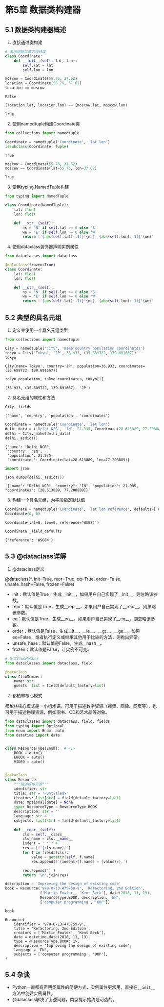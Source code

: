# 第5章 数据类构建器

## 5.1 数据类构建器概述

1. 直接通过类构建


```python
# 表示地理位置的经纬度
class Coordinate:
    def __init__(self, lat, lon):
        self.lat = lat
        self.lon = lon
```


```python
moscow = Coordinate(55.76, 37.62)
location = Coordinate(55.76, 37.62)
location == moscow
```




    False




```python
(location.lat, location.lon) == (moscow.lat, moscow.lon)
```




    True



2. 使用namedtuple构建Coordinate类


```python
from collections import namedtuple

Coordinate = namedtuple('Coordinate', 'lat lon')
issubclass(Coordinate, tuple)
```




    True




```python
moscow = Coordinate(55.76, 37.62)
moscow == Coordinate(lat=55.76, lon=37.62)
```




    True



3. 使用typing.NamedTuple构建


```python
from typing import NamedTuple

class Coordinate(NamedTuple):
    lat: float
    lon: float

    def __str__(self):
        ns = 'N' if self.lat >= 0 else 'S'
        we = 'E' if self.lon >= 0 else 'W'
        return f'{abs(self.lat):.1f}°{ns}, {abs(self.lon):.1f}°{we}'
```

4. 使用dataclass装饰器声明实例属性


```python
from dataclasses import dataclass

@dataclass(frozen=True)
class Coordinate:
    lat: float
    lon: float

    def __str__(self):
        ns = 'N' if self.lat >= 0 else 'S'
        we = 'E' if self.lon >= 0 else 'W'
        return f'{abs(self.lat):.1f}°{ns}, {abs(self.lon):.1f}°{we}'
```

## 5.2 典型的具名元组

1. 定义并使用一个具名元组类型


```python
from collections import namedtuple

City = namedtuple('City', 'name country population coordinates')
tokyo = City('Tokyo', 'JP', 36.933, (35.689722, 139.691667))
tokyo
```




    City(name='Tokyo', country='JP', population=36.933, coordinates=(35.689722, 139.691667))




```python
tokyo.population, tokyo.coordinates, tokyo[1]
```




    (36.933, (35.689722, 139.691667), 'JP')



2. 具名元组的属性和方法


```python
City._fields
```




    ('name', 'country', 'population', 'coordinates')




```python
Coordinate = namedtuple('Coordinate', 'lat lon')
delhi_data = ('Delhi NCR', 'IN', 21.935, Coordinate(28.613889, 77.208889))
delhi = City._make(delhi_data)
delhi._asdict()
```




    {'name': 'Delhi NCR',
     'country': 'IN',
     'population': 21.935,
     'coordinates': Coordinate(lat=28.613889, lon=77.208889)}




```python
import json

json.dumps(delhi._asdict())
```




    '{"name": "Delhi NCR", "country": "IN", "population": 21.935, "coordinates": [28.613889, 77.208889]}'



3. 构建一个具名元组，为字段指定默认值


```python
Coordinate = namedtuple('Coordinate', 'lat lon reference', defaults=['WSG84']) 
Coordinate(0, 0)
```




    Coordinate(lat=0, lon=0, reference='WSG84')




```python
Coordinate._field_defaults
```




    {'reference': 'WSG84'}



## 5.3 @dataclass详解

1. @dataclass定义

@dataclass(*, init=True, repr=True, eq=True, order=False, unsafe_hash=False, frozen=False)

- init：默认值是True，生成\_\_init\_\_，如果用户自己实现了\_\_init\_\_，则忽略该参数。
- repr：默认值是True，生成\_\_repr\_\_，如果用户自己实现了\_\_repr\_\_，则忽略该参数。
- eq：默认值是True，生成\_\_eq\_\_，如果用户自己实现了\_\_eq\_\_，则忽略该参数。
- order：默认值是False，生成\_\_lt\_\_、\_\_le\_\_、\_\_gt\_\_、\_\_ge\_\_、如果eq=False，或者执行定义或继承其他用于比较的方法，则抛出异常。
- unsafe_hase：默认值是False，生成\_\_hash\_\_。
- frozen：默认值是False，让实例不可变。


```python
# 定义ClubMember
from dataclasses import dataclass, field

@dataclass
class ClubMember:
    name: str
    guests: list = field(default_factory=list)    
```

2. 都柏林核心模式

都柏林核心模式是一小组术语，可用于描述数字资源（视频、图像、网页等），也可用于描述物理资源，例如图书、CD和艺术品等对象。


```python
from dataclasses import dataclass, field, fields
from typing import Optional
from enum import Enum, auto
from datetime import date


class ResourceType(Enum):  # <1>
    BOOK = auto()
    EBOOK = auto()
    VIDEO = auto()


@dataclass
class Resource:
    """描述媒体资源"""
    identifier: str                                   
    title: str = '<untitled>'                          
    creators: list[str] = field(default_factory=list)
    date: Optional[date] = None                        
    type: ResourceType = ResourceType.BOOK             
    description: str = ''
    language: str = ''
    subjects: list[str] = field(default_factory=list)
        
    def __repr__(self):
        cls = self.__class__
        cls_name = cls.__name__
        indent = ' ' * 4
        res = [f'{cls_name}(']                            
        for f in fields(cls):                             
            value = getattr(self, f.name)                 
            res.append(f'{indent}{f.name} = {value!r},')  

        res.append(')')                                   
        return '\n'.join(res)                             
```


```python
description = 'Improving the design of existing code'
book = Resource('978-0-13-475759-9', 'Refactoring, 2nd Edition', 
                ['Martin Fowler', 'Kent Beck'], date(2018, 11, 19),
                ResourceType.BOOK, description, 'EN',
                ['computer programming', 'OOP'])
```


```python
book
```




    Resource(
        identifier = '978-0-13-475759-9',
        title = 'Refactoring, 2nd Edition',
        creators = ['Martin Fowler', 'Kent Beck'],
        date = datetime.date(2018, 11, 19),
        type = <ResourceType.BOOK: 1>,
        description = 'Improving the design of existing code',
        language = 'EN',
        subjects = ['computer programming', 'OOP'],
    )



## 5.4 杂谈

- Python一直都有声明类属性的简便方式，实例属性更常用，直接在`__init__`方法中创建实例属性。
- @dataclass解决了上述问题，类型提示始终是可选的。
